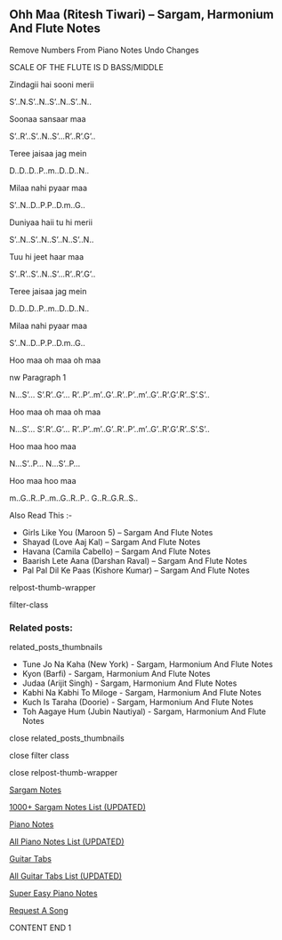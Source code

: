 
## Ohh Maa (Ritesh Tiwari) – Sargam, Harmonium And Flute Notes

Remove Numbers From Piano Notes
Undo Changes

SCALE OF THE FLUTE IS D BASS/MIDDLE

Zindagii hai sooni merii

S’..N.S’..N..S’..N..S’..N..

Soonaa sansaar maa

S’..R’..S’..N..S’…R’..R’.G’..

Teree jaisaa jag mein

D..D..D..P..m..D..D..N..

Milaa nahi pyaar maa

S’..N..D..P.P..D.m..G..

Duniyaa haii tu hi merii

S’..N..S’..N..S’..N..S’..N..

Tuu hi jeet haar maa

S’..R’..S’..N..S’…R’..R’.G’..

Teree jaisaa jag mein

D..D..D..P..m..D..D..N..

Milaa nahi pyaar maa

S’..N..D..P.P..D.m..G..

Hoo maa oh maa oh maa

nw Paragraph 1

N…S’… S’.R’..G’… R’..P’..m’..G’..R’..P’..m’..G’..R’.G’.R’..S’.S’..

Hoo maa oh maa oh maa

N…S’… S’.R’..G’… R’..P’..m’..G’..R’..P’..m’..G’..R’.G’.R’..S’.S’..

Hoo maa hoo maa

N…S’..P… N…S’..P…

Hoo maa hoo maa

m..G..R..P..m..G..R..P.. G..R..G.R..S..

Also Read This :-

* Girls Like You (Maroon 5) – Sargam And Flute Notes
* Shayad (Love Aaj Kal) – Sargam And Flute Notes
* Havana (Camila Cabello) – Sargam And Flute Notes
* Baarish Lete Aana (Darshan Raval) – Sargam And Flute Notes
* Pal Pal Dil Ke Paas (Kishore Kumar) – Sargam And Flute Notes

relpost-thumb-wrapper

filter-class

### Related posts:

related_posts_thumbnails

* Tune Jo Na Kaha (New York) - Sargam, Harmonium And Flute Notes
* Kyon (Barfi) - Sargam, Harmonium And Flute Notes
* Judaa (Arijit Singh) - Sargam, Harmonium And Flute Notes
* Kabhi Na Kabhi To Miloge - Sargam, Harmonium And Flute Notes
* Kuch Is Taraha (Doorie) - Sargam, Harmonium And Flute Notes
* Toh Aagaye Hum (Jubin Nautiyal) - Sargam, Harmonium And Flute Notes

close related_posts_thumbnails

close filter class

close relpost-thumb-wrapper

[Sargam Notes](https://www.notationsworld.com/sargam-notes.html)

[1000+ Sargam Notes List (UPDATED)](https://www.notationsworld.com/all-songs-list-sargam-notes.html)

[Piano Notes](https://www.notationsworld.com/piano-notes.html)

[All Piano Notes List (UPDATED)](https://www.notationsworld.com/all-songs-list-piano-notes.html)

[Guitar Tabs](https://www.notationsworld.com/guitar-tabs.html)

[All Guitar Tabs List (UPDATED)](https://www.notationsworld.com/all-songs-list-guitar-tabs.html)

[Super Easy Piano Notes](https://studywall.in/)

[Request A Song](https://www.notationsworld.com/request-a-song.html)

CONTENT END 1

